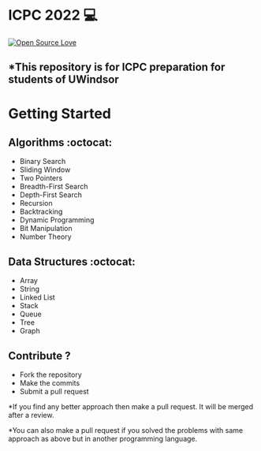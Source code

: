 # ICPC 2022 💻
[![Open Source Love](https://badges.frapsoft.com/os/v2/open-source.svg?v=102)](https://github.com/jb1998/ICPC-2022)  &nbsp;&nbsp;

## *This repository is for ICPC preparation for students of UWindsor

# Getting Started

##  Algorithms :octocat:
* Binary Search
* Sliding Window
* Two Pointers
* Breadth-First Search
* Depth-First Search
* Recursion 
* Backtracking
* Dynamic Programming
* Bit Manipulation
* Number Theory

## Data Structures :octocat:
* Array
* String
* Linked List
* Stack
* Queue
* Tree
* Graph


## Contribute ?
* Fork the repository
* Make the commits
* Submit a pull request

*If you find any better approach then make a pull request. It will be merged after a review.

*You can also make a pull request if you solved the problems with same approach as above but in another programming language.
